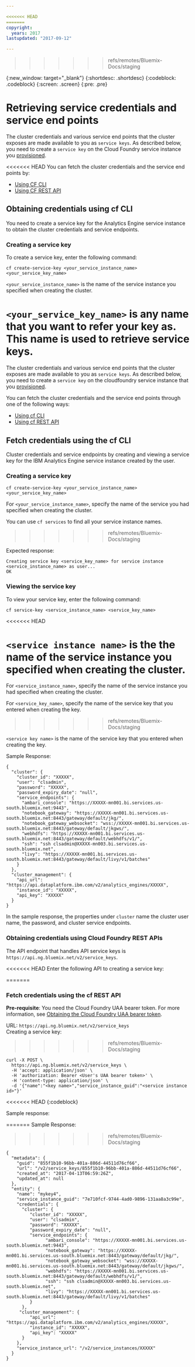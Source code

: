 ```yaml
---

<<<<<<< HEAD
=======
copyright:
  years: 2017
lastupdated: "2017-09-12"

---
```


>>>>>>> refs/remotes/Bluemix-Docs/staging
<!-- Attribute definitions -->
{:new_window: target="_blank"}
{:shortdesc: .shortdesc}
{:codeblock: .codeblock}
{:screen: .screen}
{:pre: .pre}

# Retrieving service credentials and service end points

The cluster credentials and various service end points that the cluster exposes are made available to you as `service keys`. As described below, you need to create a `service key` on the Cloud Foundry service instance you [provisioned](./provisioning.html#how-to-provision-a-service-instance).

<<<<<<< HEAD
You can fetch the cluster credentials and the service end points by:
* [Using CF CLI](#obtaining-credentials-using-cfcli)
* [Using CF REST API](#obtaining-credentials-using-cloud-foundry-rest-apis)

## Obtaining credentials using cf CLI

You need to create a service key for the Analytics Engine service instance to obtain the cluster credentials and service endpoints.

### Creating a service key
To create a service key, enter the following command: 
 
```
cf create-service-key <your_service_instance_name> <your_service_key_name>
```
`<your_service_instance_name>` is the name of the service instance you  specified when creating the cluster.

`<your_service_key_name>` is any name that you want to refer your key as. This name is used to retrieve service keys.  
=======
The cluster credentials and various service end points that the cluster exposes are made available to you as `service keys`. As described below, you need to create a `service key` on the cloudfoundry service instance that you [provisioned](./provisioning.html#how-to-provision-a-service-instance).

You can fetch the cluster credentials and the service end points through one of the following ways:
* [Using cf CLI](#fetch-credentials-using-the-cf-cli)
* [Using cf REST API](#fetch-credentials-using-the-cf-rest-api)

## Fetch credentials using the cf CLI
Cluster credentials and service endpoints by creating and viewing a service key for the IBM Analytics Engine service instance created by the user.

### Creating a service key
```
cf create-service-key <your_service_instance_name> <your_service_key_name>
```
For `<your_service_instance_name>`, specify the name of the service you had specified when creating the cluster.

You can use `cf services` to find all your service instance names.
>>>>>>> refs/remotes/Bluemix-Docs/staging

Expected response:

```
Creating service key <service_key_name> for service instance <service_instance_name> as user...
OK
```

### Viewing the service key
To view your service key, enter the following command:

```
cf service-key <service_instance_name> <service_key_name>
```
<<<<<<< HEAD

`<service instance name>` is the the name of the service instance you  specified when creating the cluster.
=======
For `<service_instance_name>`, specify the name of the service instance you had specified when creating the cluster.

For `<service_key_name>`, specify the name of the service key that you entered when creating the key.
>>>>>>> refs/remotes/Bluemix-Docs/staging

`<service key name>` is the name of the service key that you entered when creating the key.

Sample Response:

```
{
  "cluster": {
    "cluster_id": "XXXXX",
    "user": "clsadmin",
    "password": "XXXXX",
    "password_expiry_date": "null",
    "service_endpoints": {
      "ambari_console": "https://XXXXX-mn001.bi.services.us-south.bluemix.net:9443",
      "notebook_gateway": "https://XXXXX-mn001.bi.services.us-south.bluemix.net:8443/gateway/default/jkg/",
      "notebook_gateway_websocket": "wss://XXXXX-mn001.bi.services.us-south.bluemix.net:8443/gateway/default/jkgws/",
      "webhdfs": "https://XXXXX-mn001.bi.services.us-south.bluemix.net:8443/gateway/default/webhdfs/v1/",
      "ssh": "ssh clsadmin@XXXXX-mn003.bi.services.us-south.bluemix.net",
      "livy": "https://XXXXX-mn001.bi.services.us-south.bluemix.net:8443/gateway/default/livy/v1/batches"
    }
  },
  "cluster_management": {
    "api_url": "https://api.dataplatform.ibm.com/v2/analytics_engines/XXXXX",
    "instance_id": "XXXXX",
    "api_key": "XXXXX"
  }
}
```
In the sample response, the properties under `cluster` name the cluster user name, the password, and cluster service endpoints.


### Obtaining credentials using Cloud Foundry REST APIs

The API endpoint that handles API service keys is `https://api.ng.bluemix.net/v2/service_keys`.

<<<<<<< HEAD
Enter the following API to creating a service key:

=======
### Fetch credentials using the cf REST API

**Pre-requisite**: You need the Cloud Foundry UAA bearer token. For more information, see [Obtaining the Cloud Foundry UAA bearer token](./provisioning.html#Obtaining-the-Cloud-Foundry-UAA-bearer-token).

URL: `https://api.ng.bluemix.net/v2/service_keys`<br>
Creating a service key:
>>>>>>> refs/remotes/Bluemix-Docs/staging
```
curl -X POST \
  https://api.ng.bluemix.net/v2/service_keys \
  -H 'accept: application/json' \
  -H 'authorization: Bearer <User's UAA bearer token>' \
  -H 'content-type: application/json' \
  -d '{"name":"<key name>","service_instance_guid":"<service instance id>"}'
```
<<<<<<< HEAD
{:codeblock}

Sample response:


=======
Sample Response:
>>>>>>> refs/remotes/Bluemix-Docs/staging
```
{
  "metadata": {
    "guid": "855f1b10-96bb-401a-886d-44511d76cf66",
    "url": "/v2/service_keys/855f1b10-96bb-401a-886d-44511d76cf66",
    "created_at": "2017-04-13T06:59:26Z",
    "updated_at": null
  },
  "entity": {
    "name": "mykey4",
    "service_instance_guid": "7e710fcf-9744-4ad0-9896-131aa8a3c99e",
    "credentials": {
      "cluster": {
         "cluster_id": "XXXXX",
         "user": "clsadmin",
         "password": "XXXXX",
         "password_expiry_date": "null",
         "service_endpoints": {
               "ambari_console": "https://XXXXX-mn001.bi.services.us-south.bluemix.net:9443",
               "notebook_gateway": "https://XXXXX-mn001.bi.services.us-south.bluemix.net:8443/gateway/default/jkg/",
               "notebook_gateway_websocket": "wss://XXXXX-mn001.bi.services.us-south.bluemix.net:8443/gateway/default/jkgws/",
               "webhdfs": "https://XXXXX-mn001.bi.services.us-south.bluemix.net:8443/gateway/default/webhdfs/v1/",
               "ssh": "ssh clsadmin@XXXXX-mn003.bi.services.us-south.bluemix.net",
               "livy": "https://XXXXX-mn001.bi.services.us-south.bluemix.net:8443/gateway/default/livy/v1/batches"
         }
      },
     "cluster_management": {
         "api_url": "https://api.dataplatform.ibm.com/v2/analytics_engines/XXXXX",
         "instance_id": "XXXXX",
         "api_key": "XXXXX"
      }
    },
    "service_instance_url": "/v2/service_instances/XXXXX"
  }
}

```